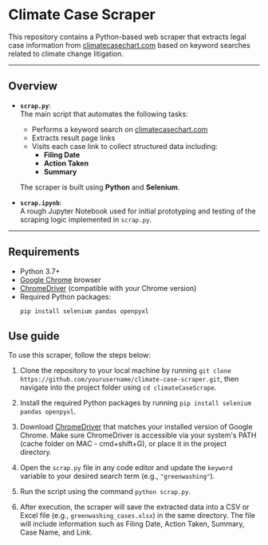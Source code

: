 # Climate Case Scraper

This repository contains a Python-based web scraper that extracts legal case information from [climatecasechart.com](https://climatecasechart.com/) based on keyword searches related to climate change litigation.

---

## Overview

- **`scrap.py`**:  
  The main script that automates the following tasks:
  - Performs a keyword search on [climatecasechart.com](https://climatecasechart.com/)
  - Extracts result page links
  - Visits each case link to collect structured data including:
    - **Filing Date**
    - **Action Taken**
    - **Summary**

  The scraper is built using **Python** and **Selenium**.

- **`scrap.ipynb`**:  
  A rough Jupyter Notebook used for initial prototyping and testing of the scraping logic implemented in `scrap.py`.

---

## Requirements

- Python 3.7+
- [Google Chrome](https://www.google.com/chrome/) browser
- [ChromeDriver](https://sites.google.com/chromium.org/driver/) (compatible with your Chrome version)
- Required Python packages:
  ```bash
  pip install selenium pandas openpyxl

## Use guide
To use this scraper, follow the steps below:

1. Clone the repository to your local machine by running `git clone https://github.com/yourusername/climate-case-scraper.git`, then navigate into the project folder using `cd climateCaseScrape`.

2. Install the required Python packages by running `pip install selenium pandas openpyxl`.

3. Download [ChromeDriver](https://sites.google.com/chromium.org/driver/) that matches your installed version of Google Chrome. Make sure ChromeDriver is accessible via your system's PATH (cache folder on MAC - cmd+shift+G), or place it in the project directory.

4. Open the `scrap.py` file in any code editor and update the `keyword` variable to your desired search term (e.g., `"greenwashing"`).

5. Run the script using the command `python scrap.py`.

6. After execution, the scraper will save the extracted data into a CSV or Excel file (e.g., `greenwashing_cases.xlsx`) in the same directory. The file will include information such as Filing Date, Action Taken, Summary, Case Name, and Link.
